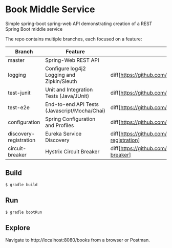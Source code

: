# Book Middle Service

Simple spring-boot spring-web API demonstrating creation of a REST Spring Boot middle service

The repo contains multiple branches, each focused on a feature:

| Branch                 | Feature                                      | Diff
| ---------------------- | -------------------------------------------- | ----
| master                 | Spring-Web REST API                          | 
| logging                | Configure log4j2 Logging and Zipkin/Sleuth   | diff[https://github.com/EBSCOIS/platform.training.bookmiddle/compare/logging]
| test-junit             | Unit and Integration Tests (Java/JUnit)      | diff[https://github.com/EBSCOIS/platform.training.bookmiddle/compare/test-junit]
| test-e2e               | End-to-end API Tests (Javascript/Mocha/Chai) | diff[https://github.com/EBSCOIS/platform.training.bookmiddle/compare/test-e2e]
| configuration          | Spring Configuration and Profiles            | diff[https://github.com/EBSCOIS/platform.training.bookmiddle/compare/configuration]
| discovery-registration | Eureka Service Discovery                     | diff[https://github.com/EBSCOIS/platform.training.bookmiddle/compare/discovery-registration]
| circuit-breaker        | Hystrix Circuit Breaker                      | diff[https://github.com/EBSCOIS/platform.training.bookmiddle/compare/circuit-breaker]

## Build

`$ gradle build`

## Run

`$ gradle bootRun`

## Explore

Navigate to http://localhost:8080/books from a browser or Postman.
